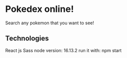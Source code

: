 # Pokedex online!

Search any pokemon that you want to see!

## Technologies

React js
Sass
node version: 16.13.2
run it with: npm start
